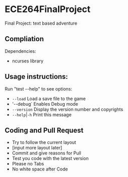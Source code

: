 ECE264FinalProject
==================

Final Project: text based adventure

Compliation
-----------

Dependencies:
* ncurses library

Usage instructions:
-----------
Run "test --help" to see options:
* `--load`        Load a save file to the game
* '--debug`       Enables Debug mode
* `--version`     Display the version number and copyrights
* `--help`|`-h`     Print this message




Coding and Pull Request
------------

* Try to follow the current layout
* [input more layout later]
* Commit and give reasons for Pull
* Test you code with the latest version
* Please no Tabs
* No white space after Code
